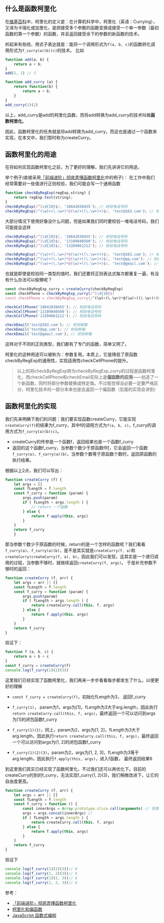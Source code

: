 ## 什么是函数柯里化
在[维基百科](https://zh.wikipedia.org/wiki/%E6%9F%AF%E9%87%8C%E5%8C%96)中，柯里化的定义是：在计算机科学中，柯里化（英语：Currying），又译为卡瑞化或加里化，是把接受多个参数的函数变换成接受一个单一参数（最初函数的第一个参数）的函数，并且返回接受余下的参数的新函数的技术。

听起来有些绕，用式子表达就是：能将一个调用形式为`f(a, b, c)`的函数转化调用形式为`f_curry(a)(b)(c)`的技术。
比如
```js
function add(a, b) {
    return a + b;
}
add(1, 2) // 3
```
```js
function add_curry (a) {
    return function(b) {
        return a + b;
    } 
}
add_curry(1)(2)
```
以上，add_curry是add的柯里化函数，而将add转换为add_curry的技术叫做**函数柯里化**。

因此，函数柯里化的任务就是将add转换为add_curry，而这也是通过一个函数来实现，在本文中，我们暂时称为createCurry。

## 函数柯里化的用途
在将如何实现函数柯里化之前，为了更好的理解，我们先讲讲它的用途。

举个例子(直接采用[「前端进阶」彻底弄懂函数柯里化](https://juejin.im/post/5d2299faf265da1bb67a3b65)中的例子)：
在工作中我们经常需要对一些值进行正则校验，我们可能会写一个通用函数
```js
function checkByRegExp(regExp,string) {
    return regExp.test(string);  
}
checkByRegExp(/^1\d{10}$/, '18642838455'); // 校验电话号码
checkByRegExp(/^(\w)+(\.\w+)*@(\w)+((\.\w+)+)$/, 'test@163.com'); // 校验邮箱
```
大部分情况下使用好像没什么问题，但是如果我们同时要校验一堆电话号码，我们可能就会这样
```js
checkByRegExp(/^1\d{10}$/, '18642838455'); // 校验电话号码
checkByRegExp(/^1\d{10}$/, '13109840560'); // 校验电话号码
checkByRegExp(/^1\d{10}$/, '13204061212'); // 校验电话号码

checkByRegExp(/^(\w)+(\.\w+)*@(\w)+((\.\w+)+)$/, 'test@163.com'); // 校验邮箱
checkByRegExp(/^(\w)+(\.\w+)*@(\w)+((\.\w+)+)$/, 'test@qq.com'); // 校验邮箱
checkByRegExp(/^(\w)+(\.\w+)*@(\w)+((\.\w+)+)$/, 'test@gmail.com'); // 校验邮箱

```
也就是即使是校验同一类型的值时，我们还要将正则表达式每次都重复一遍，有没有什么办法可以偷懒呢？
```js
const checkByRegExp_curry = createCurry(checkByRegExp)
const checkPhone = checkByRegExp_curry(/^1\d{10}$)
const checkPhone = checkByRegExp_curry(/^(\w)+(\.\w+)*@(\w)+((\.\w+)+)$/)

checkCellPhone('18642838455'); // 校验电话号码
checkCellPhone('13109840560'); // 校验电话号码
checkCellPhone('13204061212'); // 校验电话号码

checkEmail('test@163.com'); // 校验邮箱
checkEmail('test@qq.com'); // 校验邮箱
checkEmail('test@gmail.com'); // 校验邮箱
```
这样对于不同的正则类型，我们都有了专门的函数，简单又明了。

柯里化的这种用途可以被称为：参数复用。本质上，它是降低了原函数checkByRegExp的通用性，实现适用性checkCellPhone的提升。

> 以上的将checkByRegExp转为checkByRegExp_curry的过程是函数柯里化，而checkCellPhone和checkEmail实际上是**偏函数的应用**——创造了一个新函数，同时将部分参数替换成特定值。不过我觉得没必要一定要严格区分，柯里化技术的一部分本来也是会返回一个偏函数（后面的实现会讲到）

## 函数柯里化的实现

我们先来明确下我们的问题：我们要实现函数createCurry，它能实现`createCurry(f)`的结果为f_curry，其中f的调用方式为`f(a, b, c)`，f_curry的调用方式为`f_curry(a)(b)(c)`。

* createCurry的传参是一个函数f，返回结果也是一个函数f_curry
* 返回的这个函数f_curry，当参数个数少于原函数f时，它会返回一个函数`f_curry(a)`、`f_curry(a)(b)`，当参数个数等于原函数个数时，返回原函数的执行结果。

根据以上2点，我们可以写出：
```js
function createCurry (f) {
    let args = []
    const fLength = f.length
    const f_curry = function (param) {
        args.push(param)
        if ( fLength > args.length ) {
            // return 一个函数
        } else {
            return f.apply(this, args)
        }
    }
    return f_curry
    }
```
那当参数个数少于原函数的时候，return的是一个怎样的函数呢？我们看看`f_curry(a)`、`f_curry(a)(b)`，是不是其实就是`createCurry(f, a)`和`createCurry(createCurry(f, a), b)`，因此我们可以发现，这其实是一个递归调用的过程，当参数不够时，就继续返回`createCurry(f, args)`。
于是补充参数不够时的返回：
```js
function createCurry (f, arr) {
    let args = arr || []
    const fLength = f.length
    const f_curry = function (param) {
        args.push(param)
        if ( fLength > args.length ) {
            return createCurry.call(this, f, args)
        } else {
            return f.apply(this, args)
        }
    }
    return f_curry
}
```
验证下：
```js
function f (a, b, c) {
    return a + b + c
}
const f_curry = createCurry(f)
console.log(f_curry(1)(2)(3))
```
这里我们已经实现了函数柯里化，我们再来一步步看看每步都发生了什么，以便更好的理解
* `const f_curry = createCurry(f)`，初始化fLength为3， 返回f_curry

* `f_curry(1)`， param为1，args为[1]，fLength为3大于arg.length，因此执行`return createCurry.call(this, f, args)`，最终返回一个可以访问到args为[1]的闭包函数f_curry

* `f_curry(1)(2)`，同上，param为2，args为[1, 2]，fLength为3大于arg.length，因此执行`return createCurry.call(this, f, args)`，最终返回一个可以访问到args为[1, 2]的闭包函数f_curry

* `f_curry(1)(2)(3)`，param为2，args为[1, 2, 3]，fLength为3等于arg.length，因此执行`f.apply(this, args)`，进入f函数， 最终返回结果6

到这里我们其实已经实现了函数柯里化，不过我们还可以再优化下。目前的createCurry的到的f_curry，无法实现f_curry(1, 2)(3)，我们稍微改进下，让它的自由度更高。
```js
function createCurry (f, arr) {
    let args = arr || []
    const fLength = f.length
    const f_curry = function () {
        const innerArgs = Array.prototype.slice.call(arguments) // 将类数组转为数组
        args = args.concat(innerArgs) //
        if ( fLength > args.length ) {
            return createCurry.call(this, f, args)
        } else {
            return f.apply(this, args)
        }
    }
    return f_curry
}
```
验证下
```js
console.log(f_curry(1)(2)(3))// 6
console.log(f_curry(1, 2)(3))// 6
console.log(f_curry(1)(2, 3))// 6
console.log(f_curry(1, 2, 3))// 6
```


参考：
* [「前端进阶」彻底弄懂函数柯里化](https://juejin.im/post/5d2299faf265da1bb67a3b65)
* [柯里化和偏函数](https://zh.javascript.info/currying-partials)
* [JavaScript 函数式编程](https://juejin.im/post/5b4ac0d0f265da0fa959a785#heading-3)